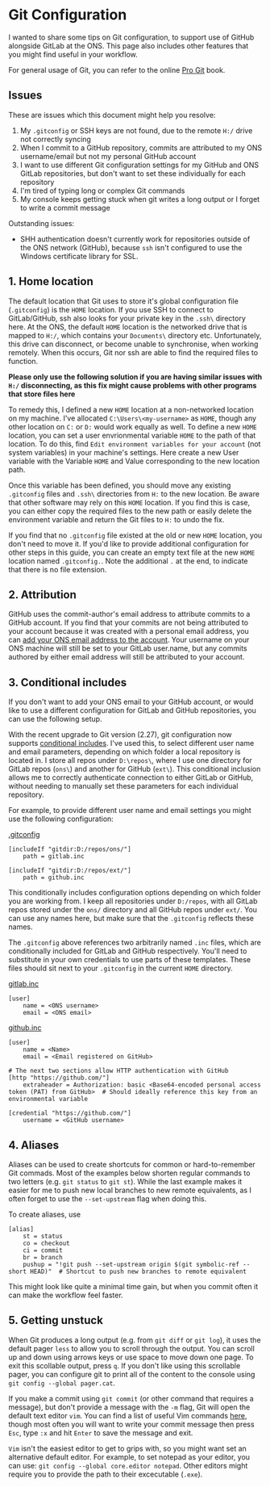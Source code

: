 # Git Configuration

I wanted to share some tips on Git configuration, to support use of GitHub alongside GitLab at the ONS.
This page also includes other features that you might find useful in your workflow.

For general usage of Git, you can refer to the online [Pro Git](https://git-scm.com/book/en/v2) book.

## Issues

These are issues which this document might help you resolve:

1. My `.gitconfig` or SSH keys are not found, due to the remote `H:/` drive not correctly syncing
2. When I commit to a GitHub repository, commits are attributed to my ONS username/email but not my personal GitHub account
3. I want to use different Git configuration settings for my GitHub and ONS GitLab repositories, but don't want to set these individually for each repository
4. I'm tired of typing long or complex Git commands
5. My console keeps getting stuck when git writes a long output or I forget to write a commit message

Outstanding issues:

* SHH authentication doesn't currently work for repositories outside of the ONS network (GitHub), because `ssh` isn't configured to use the Windows certificate library for SSL.


## 1. Home location

The default location that Git uses to store it's global configuration file (`.gitconfig`) is the `HOME` location. If you use SSH to connect to GitLab/GitHub, ssh also looks for your private key in the `.ssh\` directory here. At the ONS, the default `HOME` location is the networked drive that is mapped to `H:/`, which contains your `Documents\` directory etc. Unfortunately, this drive can disconnect, or become unable to synchronise, when working remotely. When this occurs, Git nor ssh are able to find the required files to function.

**Please only use the following solution if you are having similar issues with `H:/` disconnecting, as this fix might cause problems with other programs that store files here**

To remedy this, I defined a new `HOME` location at a non-networked location on my machine. I've allocated `C:\Users\<my-username>` as `HOME`, though any other location on `C:` or `D:` would work equally as well. To define a new `HOME` location, you can set a user envrionmental variable `HOME` to the path of that location. To do this, find `Edit environment variables for your account` (not system variables) in your machine's settings. Here create a new User variable with the Variable `HOME` and Value corresponding to the new location path.

Once this variable has been defined, you should move any existing `.gitconfig` files and `.ssh\` directories from `H:` to the new location. Be aware that other software may rely on this `HOME` location. If you find this is case, you can either copy the required files to the new path or easily delete the environment variable and return the Git files to `H:` to undo the fix.

If you find that no `.gitconfig` file existed at the old or new `HOME` location, you don't need to move it. If you'd like to provide additional configuration for other steps in this guide, you can create an empty text file at the new `HOME` location named `.gitconfig.`. Note the additional `.` at the end, to indicate that there is no file extension.


## 2. Attribution

GitHub uses the commit-author's email address to attribute commits to a GitHub account. If you find that your commits are not being attributed to your account because it was created with a personal email address, you can [add your ONS email address to the account](https://github.com/settings/emails). Your username on your ONS machine will still be set to your GitLab user.name, but any commits authored by either email address will still be attributed to your account.

## 3. Conditional includes

If you don't want to add your ONS email to your GitHub account, or would like to use a different configuration for GitLab and GitHub repositories, you can use the following setup.

With the recent upgrade to Git version (2.27), git configuration now supports [conditional includes](https://git-scm.com/docs/git-config#_conditional_includes). I've used this, to select different user name and email parameters, depending on which folder a local repository is located in. I store all repos under `D:\repos\`, where I use one directory for GitLab repos (`ons\`) and another for GitHub (`ext\`). This conditional inclusion allows me to correctly authenticate connection to either GitLab or GitHub, without needing to manually set these parameters for each individual repository.

For example, to provide different user name and email settings you might use the following configuration:

[.gitconfig](the_setup/.gitconfig)
```
[includeIf "gitdir:D:/repos/ons/"]
  	path = gitlab.inc

[includeIf "gitdir:D:/repos/ext/"]
  	path = github.inc
```

This conditionally includes configuration options depending on which folder you are working from. I keep all repositories under `D:/repos`, with all GitLab repos stored under the `ons/` directory and all GitHub repos under `ext/`. You can use any names here, but make sure that the `.gitconfig` reflects these names.

The `.gitconfig` above references two arbitrarily named `.inc` files, which are conditionally included for GitLab and GitHub respectively. You'll need to substitute in your own credentials to use parts of these templates. These files should sit next to your `.gitconfig` in the current `HOME` directory.

[gitlab.inc](the_setup/gitlab.inc)
```
[user]
	name = <ONS username>
	email = <ONS email>
```

[github.inc](the_setup/github.inc)
```
[user]
	name = <Name>
	email = <Email registered on GitHub>

# The next two sections allow HTTP authentication with GitHub
[http "https://github.com/"]
	extraheader = Authorization: basic <Base64-encoded personal access token (PAT) from GitHub>  # Should ideally reference this key from an environmental variable

[credential "https://github.com/"]
	username = <GitHub username>
```

## 4. Aliases

Aliases can be used to create shortcuts for common or hard-to-remember Git commads. Most of the examples below shorten regular commands to two letters (e.g. `git status` to `git st`). While the last example makes it easier for me to push new local branches to new remote equivalents, as I often forget to use the `--set-upstream` flag when doing this.

To create aliases, use 

```
[alias]
	st = status
	co = checkout
	ci = commit
	br = branch
	pushup = "!git push --set-upstream origin $(git symbolic-ref --short HEAD)"  # Shortcut to push new branches to remote equivalent
```

This might look like quite a minimal time gain, but when you commit often it can make the workflow feel faster.

## 5. Getting unstuck

When Git produces a long output (e.g. from `git diff` or `git log`), it uses the default pager `less` to allow you to scroll through the output. You can scroll up and down using arrows keys or use space to move down one page. To exit this scollable output, press `q`. If you don't like using this scrollable pager, you can configure git to print all of the content to the console using `git config --global pager.cat`.

If you make a commit using `git commit` (or other command that requires a message), but don't provide a message with the `-m` flag, Git will open the default text editor `vim`. You can find a list of useful Vim commands [here](https://gist.github.com/CoolOppo/8832717), though most often you will want to write your commit message then press `Esc`, type `:x` and hit `Enter` to save the message and exit.

`Vim` isn't the easiest editor to get to grips with, so you might want set an alternative default editor. For example, to set notepad as your editor, you can use: `git config --global core.editor notepad`. Other editors might require you to provide the path to their excecutable (`.exe`).

